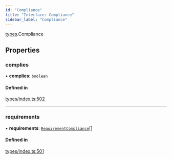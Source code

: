 ```yaml
---
id: "Compliance"
title: "Interface: Compliance"
sidebar_label: "Compliance"
---
```


[types](../../../modules/Types/Types.md).Compliance

## Properties

### complies

• **complies**: `boolean`

#### Defined in

[types/index.ts:502](https://github.com/F-OBrien/polymesh-sdk/blob/012f1745/src/types/index.ts#L502)

___

### requirements

• **requirements**: [`RequirementCompliance`](../RequirementCompliance/RequirementCompliance.md)[]

#### Defined in

[types/index.ts:501](https://github.com/F-OBrien/polymesh-sdk/blob/012f1745/src/types/index.ts#L501)
